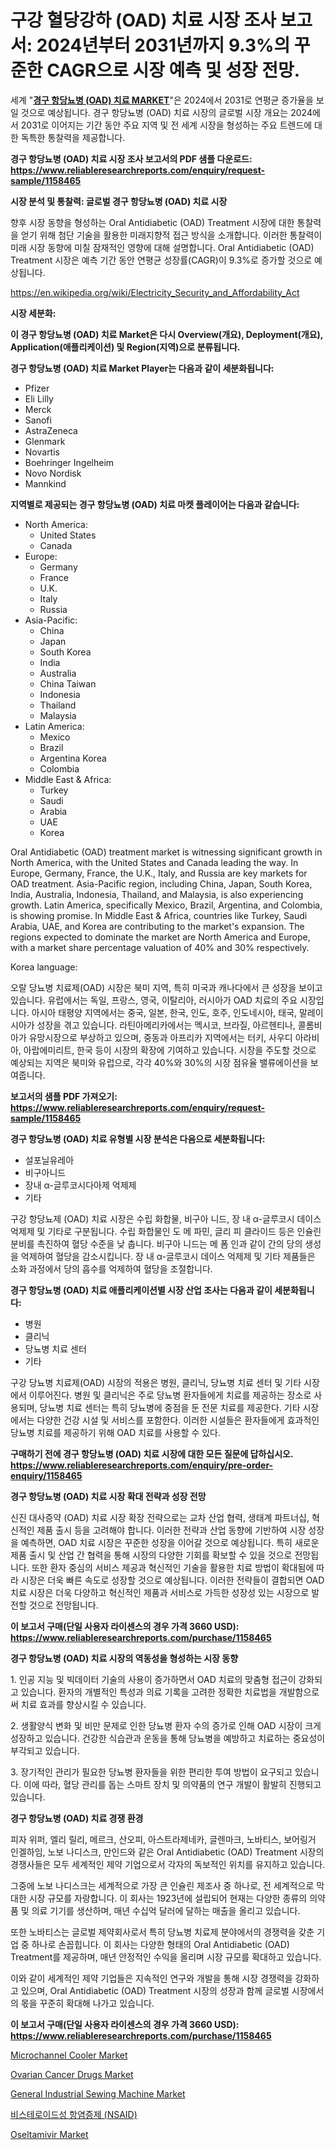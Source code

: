 <p><h1>구강 혈당강하 (OAD) 치료 시장 조사 보고서: 2024년부터 2031년까지 9.3%의 꾸준한 CAGR으로 시장 예측 및 성장 전망.</h1></p><p>세계 "<strong><a href="https://www.reliableresearchreports.com/global-oral-antidiabetic-treatment-market-in-global-r1158465">경구 항당뇨병 (OAD) 치료 MARKET</a></strong>"은 2024에서 2031로 연평균 증가율을 보일 것으로 예상됩니다. 경구 항당뇨병 (OAD) 치료 시장의 글로벌 시장 개요는 2024에서 2031로 이어지는 기간 동안 주요 지역 및 전 세계 시장을 형성하는 주요 트렌드에 대한 독특한 통찰력을 제공합니다.</p>
<p><strong>경구 항당뇨병 (OAD) 치료 시장 조사 보고서의 PDF 샘플 다운로드: <a href="https://www.reliableresearchreports.com/enquiry/request-sample/1158465">https://www.reliableresearchreports.com/enquiry/request-sample/1158465</a></strong></p>
<p><strong>시장 분석 및 통찰력: 글로벌 경구 항당뇨병 (OAD) 치료 시장</strong></p>
<p><p>향후 시장 동향을 형성하는 Oral Antidiabetic (OAD) Treatment 시장에 대한 통찰력을 얻기 위해 첨단 기술을 활용한 미래지향적 접근 방식을 소개합니다. 이러한 통찰력이 미래 시장 동향에 미칠 잠재적인 영향에 대해 설명합니다. Oral Antidiabetic (OAD) Treatment 시장은 예측 기간 동안 연평균 성장률(CAGR)이 9.3%로 증가할 것으로 예상됩니다.</p></p>
<p><a href="%7CAUTHORITHY_DOMAIN_URL%7C">https://en.wikipedia.org/wiki/Electricity_Security_and_Affordability_Act</a></p>
<p><strong>시장 세분화:</strong></p>
<p><strong>이 경구 항당뇨병 (OAD) 치료 Market은 다시 Overview(개요), Deployment(개요), Application(애플리케이션) 및 Region(지역)으로 분류됩니다.</strong></p>
<p><strong>경구 항당뇨병 (OAD) 치료 Market Player는 다음과 같이 세분화됩니다:</strong></p>
<p><ul><li>Pfizer</li><li>Eli Lilly</li><li>Merck</li><li>Sanofi</li><li>AstraZeneca</li><li>Glenmark</li><li>Novartis</li><li>Boehringer Ingelheim</li><li>Novo Nordisk</li><li>Mannkind</li></ul></p>
<p><strong>지역별로 제공되는 경구 항당뇨병 (OAD) 치료 마켓 플레이어는 다음과 같습니다:</strong></p>
<p><ul>
    <li>
        North America:
        <ul>
            <li>United States</li>
            <li>Canada</li>
        </ul>
    </li>
    <li>
        Europe:
        <ul>
            <li>Germany</li>
            <li>France</li>
            <li>U.K.</li>
            <li>Italy</li>
            <li>Russia</li>
        </ul>
    </li>
    <li>
        Asia-Pacific:
        <ul>
            <li>China</li>
            <li>Japan</li>
            <li>South Korea</li>
            <li>India</li>
            <li>Australia</li>
            <li>China Taiwan</li>
            <li>Indonesia</li>
            <li>Thailand</li>
            <li>Malaysia</li>
        </ul>
    </li>
    <li>
        Latin America:
        <ul>
            <li>Mexico</li>
            <li>Brazil</li>
            <li>Argentina Korea</li>
            <li>Colombia</li>
        </ul>
    </li>
    <li>
        Middle East & Africa:
        <ul>
            <li>Turkey</li>
            <li>Saudi</li>
            <li>Arabia</li>
            <li>UAE</li>
            <li>Korea</li>
        </ul>
    </li>
    </ul></p>
<p><p>Oral Antidiabetic (OAD) treatment market is witnessing significant growth in North America, with the United States and Canada leading the way. In Europe, Germany, France, the U.K., Italy, and Russia are key markets for OAD treatment. Asia-Pacific region, including China, Japan, South Korea, India, Australia, Indonesia, Thailand, and Malaysia, is also experiencing growth. Latin America, specifically Mexico, Brazil, Argentina, and Colombia, is showing promise. In Middle East & Africa, countries like Turkey, Saudi Arabia, UAE, and Korea are contributing to the market's expansion. The regions expected to dominate the market are North America and Europe, with a market share percentage valuation of 40% and 30% respectively.</p><p>Korea language: </p><p>오랄 당뇨병 치료제(OAD) 시장은 북미 지역, 특히 미국과 캐나다에서 큰 성장을 보이고 있습니다. 유럽에서는 독일, 프랑스, 영국, 이탈리아, 러시아가 OAD 치료의 주요 시장입니다. 아시아 태평양 지역에서는 중국, 일본, 한국, 인도, 호주, 인도네시아, 태국, 말레이시아가 성장을 겪고 있습니다. 라틴아메리카에서는 멕시코, 브라질, 아르헨티나, 콜롬비아가 유망시장으로 부상하고 있으며, 중동과 아프리카 지역에서는 터키, 사우디 아라비아, 아랍에미리트, 한국 등이 시장의 확장에 기여하고 있습니다. 시장을 주도할 것으로 예상되는 지역은 북미와 유럽으로, 각각 40%와 30%의 시장 점유율 밸류에이션을 보여줍니다.</p></p>
<p><strong>보고서의 샘플 PDF 가져오기: <a href="https://www.reliableresearchreports.com/enquiry/request-sample/1158465">https://www.reliableresearchreports.com/enquiry/request-sample/1158465</a></strong></p>
<p><strong>경구 항당뇨병 (OAD) 치료 유형별 시장 분석은 다음으로 세분화됩니다:</strong></p>
<p><ul><li>설포닐유레아</li><li>비구아니드</li><li>장내 α-글루코시다아제 억제제</li><li>기타</li></ul></p>
<p><p>구강 항당뇨제 (OAD) 치료 시장은 수립 화합물, 비구아 니드, 장 내 α-글루코시 데이스 억제제 및 기타로 구분됩니다. 수립 화합물인 도 메 파민, 글리 피 클라이드 등은 인슐린 분비를 촉진하여 혈당 수준을 낮 춥니다. 비구아 니드는 메 폼 인과 같이 간의 당의 생성을 억제하여 혈당을 감소시킵니다. 장 내 α-글루코시 데이스 억제제 및 기타 제품들은 소화 과정에서 당의 흡수를 억제하여 혈당을 조절합니다.</p></p>
<p><strong>경구 항당뇨병 (OAD) 치료 애플리케이션별 시장 산업 조사는 다음과 같이 세분화됩니다:</strong></p>
<p><ul><li>병원</li><li>클리닉</li><li>당뇨병 치료 센터</li><li>기타</li></ul></p>
<p><p>구강 당뇨병 치료제(OAD) 시장의 적용은 병원, 클리닉, 당뇨병 치료 센터 및 기타 시장에서 이루어진다. 병원 및 클리닉은 주로 당뇨병 환자들에게 치료를 제공하는 장소로 사용되며, 당뇨병 치료 센터는 특히 당뇨병에 중점을 둔 전문 치료를 제공한다. 기타 시장에서는 다양한 건강 시설 및 서비스를 포함한다. 이러한 시설들은 환자들에게 효과적인 당뇨병 치료를 제공하기 위해 OAD 치료를 사용할 수 있다.</p></p>
<p><strong>구매하기 전에 경구 항당뇨병 (OAD) 치료 시장에 대한 모든 질문에 답하십시오. <a href="https://www.reliableresearchreports.com/enquiry/pre-order-enquiry/1158465">https://www.reliableresearchreports.com/enquiry/pre-order-enquiry/1158465</a></strong></p>
<p><strong>경구 항당뇨병 (OAD) 치료 시장 확대 전략과 성장 전망</strong></p>
<p><p>신진 대사증약 (OAD) 치료 시장 확장 전략으로는 교차 산업 협력, 생태계 파트너십, 혁신적인 제품 출시 등을 고려해야 합니다. 이러한 전략과 산업 동향에 기반하여 시장 성장을 예측하면, OAD 치료 시장은 꾸준한 성장을 이어갈 것으로 예상됩니다. 특히 새로운 제품 출시 및 산업 간 협력을 통해 시장의 다양한 기회를 확보할 수 있을 것으로 전망됩니다. 또한 환자 중심의 서비스 제공과 혁신적인 기술을 활용한 치료 방법이 확대됨에 따라 시장은 더욱 빠른 속도로 성장할 것으로 예상됩니다. 이러한 전략들이 결합되면 OAD 치료 시장은 더욱 다양하고 혁신적인 제품과 서비스로 가득한 성장성 있는 시장으로 발전할 것으로 전망됩니다.</p></p>
<p><strong>이 보고서 구매(단일 사용자 라이센스의 경우 가격 3660 USD): <a href="https://www.reliableresearchreports.com/purchase/1158465">https://www.reliableresearchreports.com/purchase/1158465</a></strong></p>
<p><strong>경구 항당뇨병 (OAD) 치료 시장의 역동성을 형성하는 시장 동향</strong></p>
<p><p>1. 인공 지능 및 빅데이터 기술의 사용이 증가하면서 OAD 치료의 맞춤형 접근이 강화되고 있습니다. 환자의 개별적인 특성과 의료 기록을 고려한 정확한 치료법을 개발함으로써 치료 효과를 향상시킬 수 있습니다.</p><p>2. 생활양식 변화 및 비만 문제로 인한 당뇨병 환자 수의 증가로 인해 OAD 시장이 크게 성장하고 있습니다. 건강한 식습관과 운동을 통해 당뇨병을 예방하고 치료하는 중요성이 부각되고 있습니다.</p><p>3. 장기적인 관리가 필요한 당뇨병 환자들을 위한 편리한 투여 방법이 요구되고 있습니다. 이에 따라, 혈당 관리를 돕는 스마트 장치 및 의약품의 연구 개발이 활발히 진행되고 있습니다.</p></p>
<p><strong>경구 항당뇨병 (OAD) 치료 경쟁 환경</strong></p>
<p><p>피자 위퍼, 엘리 릴리, 메르크, 산오피, 아스트라제네카, 글렌마크, 노바티스, 보어링거 인겔하임, 노보 나디스크, 만인드와 같은 Oral Antidiabetic (OAD) Treatment 시장의 경쟁사들은 모두 세계적인 제약 기업으로서 각자의 독보적인 위치를 유지하고 있습니다.</p><p>그중에 노보 나디스크는 세계적으로 가장 큰 인슐린 제조사 중 하나로, 전 세계적으로 막대한 시장 규모를 자랑합니다. 이 회사는 1923년에 설립되어 현재는 다양한 종류의 의약품 및 의료 기기를 생산하며, 매년 수십억 달러에 달하는 매출을 올리고 있습니다.</p><p>또한 노바티스는 글로벌 제약회사로서 특히 당뇨병 치료제 분야에서의 경쟁력을 갖춘 기업 중 하나로 손꼽힙니다. 이 회사는 다양한 형태의 Oral Antidiabetic (OAD) Treatment를 제공하며, 매년 안정적인 수익을 올리며 시장 규모를 확대하고 있습니다.</p><p>이와 같이 세계적인 제약 기업들은 지속적인 연구와 개발을 통해 시장 경쟁력을 강화하고 있으며, Oral Antidiabetic (OAD) Treatment 시장의 성장과 함께 글로벌 시장에서의 몫을 꾸준히 확대해 나가고 있습니다.</p></p>
<p><strong>이 보고서 구매(단일 사용자 라이센스의 경우 가격 3660 USD): <a href="https://www.reliableresearchreports.com/purchase/1158465">https://www.reliableresearchreports.com/purchase/1158465</a></strong></p>
<p><p><a href="https://medium.com/@jeancoleman732/strategic-insights-into-global-microchannel-cooler-market-trends-2024-2031-covered-in-137-1cd9d091b31b">Microchannel Cooler Market</a></p><p><a href="https://github.com/joannesouthgate/Market-Research-Report-List-4/blob/main/ovarian-cancer-drugs-market.md">Ovarian Cancer Drugs Market</a></p><p><a href="https://medium.com/@paulmcglynn6456/global-general-industrial-sewing-machine-market-size-is-expected-to-experience-a-cagr-of-13-6-551eae9543fb">General Industrial Sewing Machine Market</a></p><p><a href="https://github.com/Nicolasrown5/Market-Research-Report-List-2/blob/main/148998084922.md">비스테로이드성 항염증제 (NSAID)</a></p><p><a href="https://github.com/sofayahoo2023/Market-Research-Report-List-5/blob/main/oseltamivir-market.md">Oseltamivir Market</a></p></p>